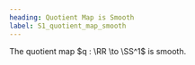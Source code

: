 ```yaml
---
heading: Quotient Map is Smooth
label: S1_quotient_map_smooth
---
```


The quotient map $q : \RR \to \SS^1$ is smooth.
